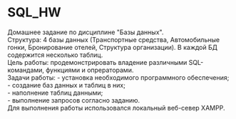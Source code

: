 # SQL_HW
Домашнее задание по дисциплине "Базы данных".  
Структура: 4 базы данных (Транспортные средства, Автомобильные гонки, Бронирование отелей, Структура организации). В каждой БД содержится несколько таблиц.  
Цель работы: продемонстрировать владение различными SQL-командами, функциями и опрераторами.  
Задачи работы: - установка необходимого программного обеспечения;  
               - создание баз данных и таблиц в них;  
               - наполнение таблиц данными;  
               - выполнение запросов согласно заданию.  
Для выполнения работы использовался локальный веб-север  XAMPP.  
